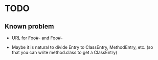 TODO
====


Known problem
-------------

* URL for Foo#- and Foo#-

* Maybe it is natural to divide Entry to
  ClassEntry, MethodEntry, etc.
  (so that you can write method.class to get a ClassEntry)

